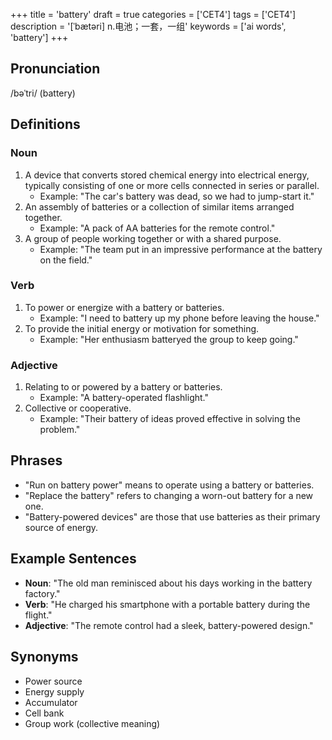 +++
title = 'battery'
draft = true
categories = ['CET4']
tags = ['CET4']
description = '[ˈbætəri] n.电池；一套，一组'
keywords = ['ai words', 'battery']
+++

## Pronunciation
/bəˈtri/ (battery)

## Definitions
### Noun
1. A device that converts stored chemical energy into electrical energy, typically consisting of one or more cells connected in series or parallel.
   - Example: "The car's battery was dead, so we had to jump-start it."
2. An assembly of batteries or a collection of similar items arranged together.
   - Example: "A pack of AA batteries for the remote control."
3. A group of people working together or with a shared purpose.
   - Example: "The team put in an impressive performance at the battery on the field."

### Verb
1. To power or energize with a battery or batteries.
   - Example: "I need to battery up my phone before leaving the house."
2. To provide the initial energy or motivation for something.
   - Example: "Her enthusiasm batteryed the group to keep going."

### Adjective
1. Relating to or powered by a battery or batteries.
   - Example: "A battery-operated flashlight."
2. Collective or cooperative.
   - Example: "Their battery of ideas proved effective in solving the problem."

## Phrases
- "Run on battery power" means to operate using a battery or batteries.
- "Replace the battery" refers to changing a worn-out battery for a new one.
- "Battery-powered devices" are those that use batteries as their primary source of energy.

## Example Sentences
- **Noun**: "The old man reminisced about his days working in the battery factory."
- **Verb**: "He charged his smartphone with a portable battery during the flight."
- **Adjective**: "The remote control had a sleek, battery-powered design."

## Synonyms
- Power source
- Energy supply
- Accumulator
- Cell bank
- Group work (collective meaning)
